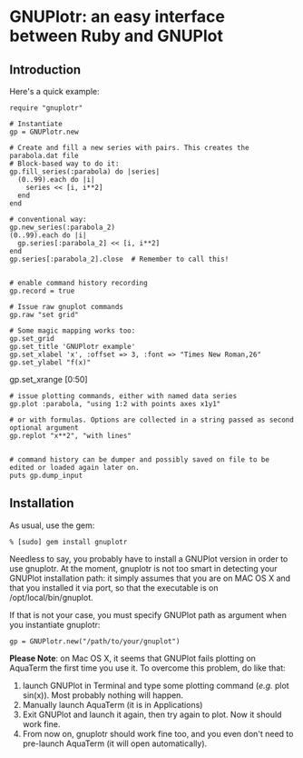 GNUPlotr: an easy interface between Ruby and GNUPlot
====================================================

Introduction
------------

Here's a quick example:
	
	require "gnuplotr"
	
	# Instantiate
	gp = GNUPlotr.new

	# Create and fill a new series with pairs. This creates the parabola.dat file
	# Block-based way to do it:
	gp.fill_series(:parabola) do |series|
	  (0..99).each do |i|
	    series << [i, i**2]
	  end
	end

	# conventional way:
	gp.new_series(:parabola_2)
	(0..99).each do |i|
	  gp.series[:parabola_2] << [i, i**2]
	end
	gp.series[:parabola_2].close  # Remember to call this!


	# enable command history recording
	gp.record = true

	# Issue raw gnuplot commands
	gp.raw "set grid"

	# Some magic mapping works too:
	gp.set_grid
	gp.set_title 'GNUPlotr example'
	gp.set_xlabel 'x', :offset => 3, :font => "Times New Roman,26"
	gp.set_ylabel "f(x)"
  gp.set_xrange [0:50]
  
	# issue plotting commands, either with named data series
	gp.plot :parabola, "using 1:2 with points axes x1y1"

	# or with formulas. Options are collected in a string passed as second optional argument
	gp.replot "x**2", "with lines"


	# command history can be dumper and possibly saved on file to be edited or loaded again later on.
	puts gp.dump_input
	
Installation
------------

As usual, use the gem:

	% [sudo] gem install gnuplotr

Needless to say, you probably have to install a GNUPlot version in order to use gnuplotr. At the moment, gnuplotr is not too smart in detecting your GNUPlot installation path: it simply assumes that you are on MAC OS X and that you installed it via port, so that the executable is on /opt/local/bin/gnuplot.

If that is not your case, you must specify GNUPlot path as argument when you instantiate gnuplotr:

	gp = GNUPlotr.new("/path/to/your/gnuplot")
	
**Please Note**: on Mac OS X, it seems that GNUPlot fails plotting on AquaTerm the first time you use it. To overcome this problem, do like that:

1. launch GNUPlot in Terminal and type some plotting command (*e.g.* plot sin(x)). Most probably nothing will happen.
2. Manually launch AquaTerm (it is in Applications)
3. Exit GNUPlot and launch it again, then try again to plot. Now it should work fine.
4. From now on, gnuplotr should work fine too, and you even don't need to pre-launch AquaTerm (it will open automatically).